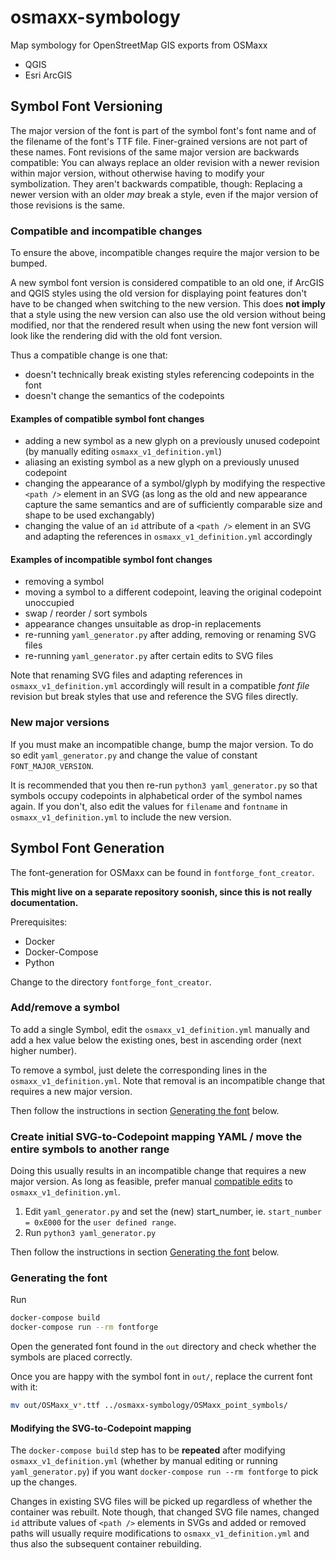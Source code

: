 # osmaxx-symbology

Map symbology for OpenStreetMap GIS exports from OSMaxx

* QGIS
* Esri ArcGIS

## Symbol Font Versioning

The major version of the font is part of the symbol font's font name and of the filename of the font's TTF file. Finer-grained versions are not part of these names. Font revisions of the same major version are backwards compatible: You can always replace an older revision with a newer revision within major version, without otherwise having to modify your symbolization. They aren't backwards compatible, though: Replacing a newer version with an older _may_ break a style, even if the major version of those revisions is the same.

### Compatible and incompatible changes

To ensure the above, incompatible changes require the major version to be bumped.

A new symbol font version is considered compatible to an old one, if ArcGIS and QGIS styles using the old version for displaying point features don't have to be changed when switching to the new version. This does **not imply** that a style using the new version can also use the old version without being modified, nor that the rendered result when using the new font version will look like the rendering did with the old font version.

Thus a compatible change is one that:
* doesn't technically break existing styles referencing codepoints in the font
* doesn't change the semantics of the codepoints

#### Examples of compatible symbol font changes

* adding a new symbol as a new glyph on a previously unused codepoint (by manually editing `osmaxx_v1_definition.yml`)
* aliasing an existing symbol as a new glyph on a previously unused codepoint
* changing the appearance of a symbol/glyph by modifying the respective `<path />` element in an SVG (as long as the old and new appearance capture the same semantics and are of sufficiently comparable size and shape to be used exchangably)
* changing the value of an `id` attribute of a `<path />` element in an SVG and adapting the references in `osmaxx_v1_definition.yml` accordingly

#### Examples of incompatible symbol font changes

* removing a symbol
* moving a symbol to a different codepoint, leaving the original codepoint unoccupied
* swap / reorder / sort symbols
* appearance changes unsuitable as drop-in replacements
* re-running `yaml_generator.py` after adding, removing or renaming SVG files
* re-running `yaml_generator.py` after certain edits to SVG files

Note that renaming SVG files and adapting references in `osmaxx_v1_definition.yml` accordingly will result in a compatible _font file_ revision but break styles that use and reference the SVG files directly.

### New major versions

If you must make an incompatible change, bump the major version. To do so edit `yaml_generator.py` and change the value of constant `FONT_MAJOR_VERSION`.

It is recommended that you then re-run `python3 yaml_generator.py` so that symbols occupy codepoints in alphabetical order of the symbol names again. If you don't, also edit the values for `filename` and `fontname` in `osmaxx_v1_definition.yml` to include the new version.

## Symbol Font Generation

The font-generation for OSMaxx can be found in `fontforge_font_creator`.

**This might live on a separate repository soonish, since this is not really documentation.**

Prerequisites:

* Docker
* Docker-Compose
* Python

Change to the directory `fontforge_font_creator`.

### Add/remove a symbol

To add a single Symbol, edit the `osmaxx_v1_definition.yml` manually and add a hex value below the existing ones,
best in ascending order (next higher number).

To remove a symbol, just delete the corresponding lines in the `osmaxx_v1_definition.yml`. Note that removal is an incompatible change that requires a new major version.

Then follow the instructions in section [Generating the font](#generating-the-font) below.

### Create initial SVG-to-Codepoint mapping YAML / move the entire symbols to another range

Doing this usually results in an incompatible change that requires a new major version. As long as feasible, prefer manual [compatible edits](#examples-of-compatible-symbol-font-changes) to `osmaxx_v1_definition.yml`.

1. Edit `yaml_generator.py` and set the (new) start_number, ie. `start_number = 0xE000` for the `user defined range`.
2. Run `python3 yaml_generator.py`

Then follow the instructions in section [Generating the font](#generating-the-font) below.

### Generating the font

Run 
```bash
docker-compose build
docker-compose run --rm fontforge
```

Open the generated font found in the `out` directory and check whether the symbols are placed correctly.

Once you are happy with the symbol font in `out/`, replace the current font with it:
```bash
mv out/OSMaxx_v*.ttf ../osmaxx-symbology/OSMaxx_point_symbols/
```

#### Modifying the SVG-to-Codepoint mapping
The `docker-compose build` step has to be **repeated** after modifying `osmaxx_v1_definition.yml` (whether by manual editing or running `yaml_generator.py`) if you want `docker-compose run --rm fontforge` to pick up the changes.

Changes in existing SVG files will be picked up regardless of whether the container was rebuilt. Note though, that changed SVG file names, changed `id` attribute values of `<path />` elements in SVGs and added or removed paths will usually require modifications to `osmaxx_v1_definition.yml` and thus also the subsequent container rebuilding.
